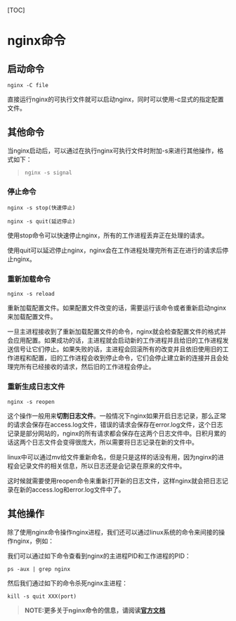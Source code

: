 [TOC]



# nginx命令



## 启动命令

```
nginx -C file
```

直接运行nginx的可执行文件就可以启动nginx，同时可以使用-c显式的指定配置文件。



## 其他命令

当nginx启动后，可以通过在执行nginx可执行文件时附加-s来进行其他操作，格式如下：

> ```
> nginx -s signal
> ```



### 停止命令

```
nginx -s stop(快速停止)
```

```
nginx -s quit(延迟停止)
```

使用stop命令可以快速停止nginx，所有的工作进程丢弃正在处理的请求。

使用quit可以延迟停止nginx，nginx会在工作进程处理完所有正在进行的请求后停止nginx。



### 重新加载命令

```
nginx -s reload
```

重新加载配置文件。如果配置文件改变的话，需要运行该命令或者重新启动nginx来加载配置文件。

一旦主进程接收到了重新加载配置文件的命令，nginx就会检查配置文件的格式并会应用配置。如果成功的话，主进程就会启动新的工作进程并且给旧的工作进程发送信号让它们停止。如果失败的话，主进程会回滚所有的改变并且依旧使用旧的工作进程和配置，旧的工作进程会收到停止命令，它们会停止建立新的连接并且会处理完所有已经接收的请求，然后旧的工作进程会停止。



### 重新生成日志文件

```
nginx -s reopen
```

这个操作一般用来**切割日志文件**。一般情况下nginx如果开启日志记录，那么正常的请求会保存在access.log文件，错误的请求会保存在error.log文件，这个日志记录是部分网站的，nginx的所有请求都会保存在这两个日志文件中。日积月累的话这两个日志文件会变得很庞大，所以需要将日志记录在新的文件中。

linux中可以通过mv给文件重新命名，但是只是这样的话没有用，因为nginx的进程会记录文件的相关信息，所以日志还是会记录在原来的文件中。

这时候就需要使用reopen命令来重新打开新的日志文件，这样nginx就会把日志记录在新的access.log和error.log文件中了。



## 其他操作

除了使用nginx命令操作nginx进程，我们还可以通过linux系统的命令来间接的操作nginx，例如：

我们可以通过如下命令查看到nginx的主进程PID和工作进程的PID：

```
ps -aux | grep nginx
```

然后我们通过如下的命令杀死nginx主进程：

```
kill -s quit XXX(port)
```

> **NOTE:更多关于nginx命令的信息，请阅读[官方文档](http://nginx.org/en/docs/control.html)**